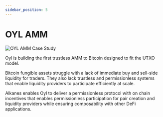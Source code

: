 ```yaml
---
sidebar_position: 5
---
```


# OYL AMM

<div style={{ marginTop: '40px', marginBottom: '2rem' }}>
  <img 
    src="https://picsum.photos/seed/oylamm/800/400"
    alt="OYL AMM Case Study"
    style={{
      width: '100%',
      height: '300px',
      objectFit: 'cover',
      borderRadius: '8px'
    }}
  />
</div>

Oyl is building the first trustless AMM to Bitcoin designed to fit the UTXO model.

Bitcoin fungible assets struggle with a lack of immediate buy and sell-side liquidity for traders. They also lack trustless and permissionless systems that enable liquidity providers to participate efficiently at scale.

Alkanes enables Oyl to deliver a permissionless protocol with on chain incentives that enables permissionless participation for pair creation and liquidity providers while ensuring composability with other DeFi applications.
